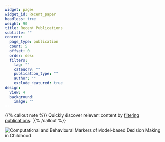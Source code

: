 ```yaml
---
widget: pages
widget_id: Recent_paper
headless: true
weight: 90
title: Recent Publications
subtitle: ""
content:
  page_type: publication
  count: 5
  offset: 0
  order: desc
  filters:
    tag: ""
    category: ""
    publication_type: ""
    author: ""
    exclude_featured: true
design:
  view: 4
  background:
    image: ""
---
```

{{% callout note %}}
Quickly discover relevant content by [filtering publications](./publication/).
{{% /callout %}}



![](graph.png "Computational and Behavioural Markers of Model-based Decision Making in Childhood")